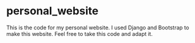 # personal_website
This is the code for my personal website. I used Django and Bootstrap to make this website. Feel free to take this code and adapt it.
